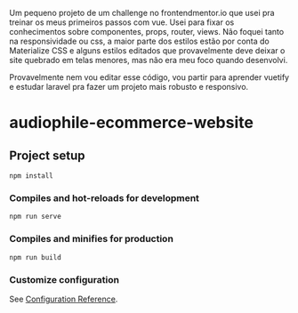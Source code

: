 Um pequeno projeto de um challenge no frontendmentor.io que usei pra treinar os meus primeiros passos com vue.
Usei para fixar os conhecimentos sobre componentes, props, router, views.
Não foquei tanto na responsividade ou css, a maior parte dos estilos estão por conta do Materialize CSS e alguns estilos editados que provavelmente deve deixar o site quebrado em telas menores, mas não era meu foco quando desenvolvi.

Provavelmente nem vou editar esse código, vou partir para aprender vuetify e estudar laravel pra fazer um projeto mais robusto e responsivo.

# audiophile-ecommerce-website


## Project setup
```
npm install
```

### Compiles and hot-reloads for development
```
npm run serve
```

### Compiles and minifies for production
```
npm run build
```

### Customize configuration
See [Configuration Reference](https://cli.vuejs.org/config/).
